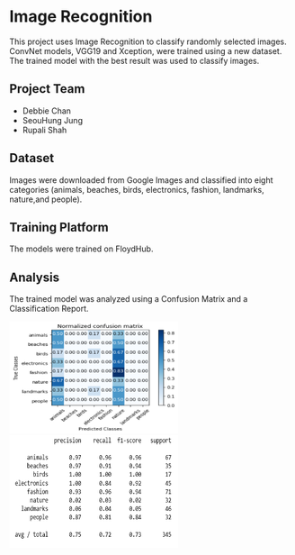 # Image Recognition

This project uses Image Recognition to classify randomly selected images. ConvNet models, VGG19 and Xception, were trained using a new dataset. The trained model with the best result was used to  classify images. 

## Project Team

* Debbie Chan
* SeouHung Jung
* Rupali Shah

## Dataset

Images were downloaded from Google Images and classified into eight categories (animals, beaches, birds, electronics, fashion, landmarks, nature,and people).

## Training Platform

The models were trained on FloydHub.
 
## Analysis

The trained model was analyzed using a Confusion Matrix and a Classification Report.

<img src='img/conf_matrix_norm.png' height=200, width=300>

<img src='img/classification_report.png' height=200, width=300>


  

 

 


